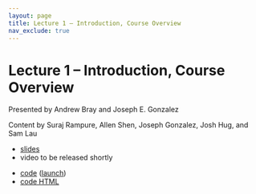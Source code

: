 ```yaml
---
layout: page
title: Lecture 1 – Introduction, Course Overview
nav_exclude: true
---
```


# Lecture 1 – Introduction, Course Overview

Presented by Andrew Bray and Joseph E. Gonzalez

Content by Suraj Rampure, Allen Shen, Joseph Gonzalez, Josh Hug, and Sam Lau

- [slides](https://docs.google.com/presentation/d/1bYIsQFNRDva1bEagPShkY56pR2crXvVhhqmkF04OKpY/edit?usp=sharing)
- video to be released shortly
<!-- [video playlist](https://www.youtube.com/playlist?list=PLQCcNQgUcDfpUgK4Q5W1zlkF2SCj8XiPu) -->
- [code](https://github.com/DS-100/sp21/tree/main/lec/lec01) ([launch](https://data100.datahub.berkeley.edu/hub/user-redirect/git-sync?repo=https://github.com/DS-100/sp21&subPath=lec/lec01/&branch=main))
- [code HTML](../../resources/assets/lectures/lec01/lec01.html)

<!-- Welcome to Data 100, and to a new lecture format! The right column of the table below contains **Quick Checks**. These are required – they are worth 5% of your grade if you are an undergraduate – but are graded on completion, not correctness. A random one of the following six Google Forms will give you an alphanumeric code once you submit; you should take this code and enter it into the "Lecture 1" question in the "Quick Check Codes" assignment on Gradescope to get credit for submitting this Quick Check. You must submit this by **Monday, August 31st at 11:59PM** to get credit for it. -->

